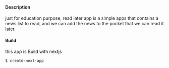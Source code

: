 #### Description

just for education purpose, read later app is a simple apps that contains a news list to read, and we can add the news to the pocket that we can read it later.

#### Build

this app is Build with nextjs
```
$ create-next-app
```
